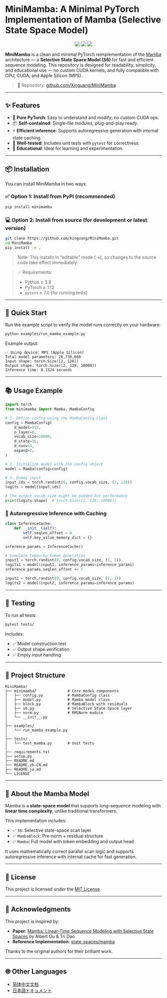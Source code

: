# MiniMamba: A Minimal PyTorch Implementation of Mamba (Selective State Space Model)

<p align="center">
  <img src="https://img.shields.io/badge/PyTorch-ee4c2c?style=for-the-badge&logo=pytorch&logoColor=white"/>
  <img src="https://img.shields.io/badge/License-MIT-blue.svg?style=for-the-badge"/>
  <img src="https://img.shields.io/github/stars/Xinguang/MiniMamba?style=for-the-badge"/>
</p>

**MiniMamba** is a clean and minimal PyTorch reimplementation of the [Mamba](https://arxiv.org/abs/2312.00752) architecture — a **Selective State Space Model (S6)** for fast and efficient sequence modeling. This repository is designed for readability, simplicity, and educational use — no custom CUDA kernels, and fully compatible with CPU, CUDA, and Apple Silicon (MPS).

> 📂 Repository: [github.com/Xinguang/MiniMamba](https://github.com/Xinguang/MiniMamba)

---

## ✨ Features

- 🧠 **Pure PyTorch**: Easy to understand and modify; no custom CUDA ops.
- 📦 **Self-contained**: Single-file modules, plug-and-play ready.
- ⚡ **Efficient inference**: Supports autoregressive generation with internal state caching.
- 🧪 **Well-tested**: Includes unit tests with `pytest` for correctness.
- 🔬 **Educational**: Ideal for learning and experimentation.

---

## 📦 Installation

You can install MiniMamba in two ways:

### ✅ Option 1: Install from PyPI (recommended)

```bash
pip install minimamba
```

### 💻 Option 2: Install from source (for development or latest version)

```bash
git clone https://github.com/Xinguang/MiniMamba.git
cd MiniMamba
pip install -e .
```

> Note: This installs in “editable” mode (`-e`), so changes to the source code take effect immediately.

> ✅ Requirements:
>
> * Python ≥ 3.8
> * PyTorch ≥ 1.12
> * `pytest` ≥ 7.0 (for running tests)

---

## 🚀 Quick Start

Run the example script to verify the model runs correctly on your hardware:

```bash
python examples/run_mamba_example.py
```

Example output:

```
✅ Using device: MPS (Apple Silicon)
Total model parameters: 26,738,688
Input shape: torch.Size([2, 128])
Output shape: torch.Size([2, 128, 10000])
Inference time: 0.1524 seconds
```

---

## 📚 Usage Example

```python
import torch
from minimamba import Mamba, MambaConfig

# 1. Define config using the MambaConfig class
config = MambaConfig(
    d_model=512,
    n_layer=6,
    vocab_size=10000,
    d_state=16,
    d_conv=4,
    expand=2,
)

# 2. Initialize model with the config object
model = Mamba(config=config)

# 3. Dummy input
input_ids = torch.randint(0, config.vocab_size, (2, 128))
logits = model(input_ids)

# The output vocab size might be padded for performance
print(logits.shape)  # torch.Size([2, 128, 10008])
```

### 🔁 Autoregressive Inference with Caching

```python
class InferenceCache:
    def __init__(self):
        self.seqlen_offset = 0
        self.key_value_memory_dict = {}

inference_params = InferenceCache()

# Simulate token-by-token generation
input1 = torch.randint(0, config.vocab_size, (1, 1))
logits1 = model(input1, inference_params=inference_params)
inference_params.seqlen_offset += 1

input2 = torch.randint(0, config.vocab_size, (1, 1))
logits2 = model(input2, inference_params=inference_params)
```

---

## 🧪 Testing

To run all tests:

```bash
pytest tests/
```

Includes:

* ✅ Model construction test
* ✅ Output shape verification
* ✅ Empty input handling

---

## 📂 Project Structure

```
MiniMamba/
├── minimamba/              # Core model components
│   ├── config.py           # MambaConfig class
│   ├── model.py            # Mamba model class
│   ├── block.py            # MambaBlock with residuals
│   ├── s6.py               # Selective State Space layer
│   ├── norm.py             # RMSNorm module
│   └── __init__.py
│
├── examples/
│   └── run_mamba_example.py
│
├── tests/
│   └── test_mamba.py       # Unit tests
│
├── requirements.txt
├── setup.py
├── README.md
├── README.zh-CN.md
├── README.ja.md
└── LICENSE
```

---

## 🧠 About the Mamba Model

Mamba is a **state-space model** that supports long-sequence modeling with **linear time complexity**, unlike traditional transformers.

This implementation includes:

* ✅ `S6`: Selective state-space scan layer
* ✅ `MambaBlock`: Pre-norm + residual structure
* ✅ `Mamba`: Full model with token embedding and output head

It uses mathematically correct parallel scan logic and supports autoregressive inference with internal cache for fast generation.

---

## 📄 License

This project is licensed under the [MIT License](./LICENSE).

---

## 🙏 Acknowledgments

This project is inspired by:

* **Paper**: [Mamba: Linear-Time Sequence Modeling with Selective State Spaces](https://arxiv.org/abs/2312.00752)
  by Albert Gu & Tri Dao
* **Reference Implementation**: [state-spaces/mamba](https://github.com/state-spaces/mamba)

Thanks to the original authors for their brilliant work.

---

## 🌐 Other Languages

* [简体中文文档](./README.zh-CN.md)
* [日本語ドキュメント](./README.ja.md)
